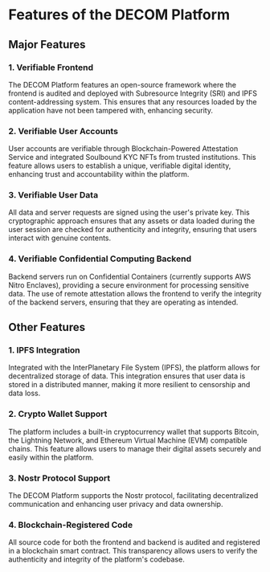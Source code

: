 # Features of the DECOM Platform

## Major Features
### 1. Verifiable Frontend
The DECOM Platform features an open-source framework where the frontend is audited and deployed with Subresource Integrity (SRI) and IPFS content-addressing system. This ensures that any resources loaded by the application have not been tampered with, enhancing security.
### 2. Verifiable User Accounts
User accounts are verifiable through Blockchain-Powered Attestation Service and integrated Soulbound KYC NFTs from trusted institutions. This feature allows users to establish a unique, verifiable digital identity, enhancing trust and accountability within the platform.
### 3. Verifiable User Data
All data and server requests are signed using the user's private key. This cryptographic approach ensures that any assets or data loaded during the user session are checked for authenticity and integrity, ensuring that users interact with genuine contents.
### 4. Verifiable Confidential Computing Backend
Backend servers run on Confidential Containers (currently supports AWS Nitro Enclaves), providing a secure environment for processing sensitive data. The use of remote attestation allows the frontend to verify the integrity of the backend servers, ensuring that they are operating as intended.

## Other Features
### 1. IPFS Integration
Integrated with the InterPlanetary File System (IPFS), the platform allows for decentralized storage of data. This integration ensures that user data is stored in a distributed manner, making it more resilient to censorship and data loss.
### 2. Crypto Wallet Support
The platform includes a built-in cryptocurrency wallet that supports Bitcoin, the Lightning Network, and Ethereum Virtual Machine (EVM) compatible chains. This feature allows users to manage their digital assets securely and easily within the platform.
### 3. Nostr Protocol Support
The DECOM Platform supports the Nostr protocol, facilitating decentralized communication and enhancing user privacy and data ownership.
### 4. Blockchain-Registered Code
All source code for both the frontend and backend is audited and registered in a blockchain smart contract. This transparency allows users to verify the authenticity and integrity of the platform's codebase.
